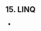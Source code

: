 ## 15. LINQ
>
- [](https://github.com/SeoDongWoo1216/StudyCSharp21/blob/main/chap15/Chap15App/21_03_03_01_FirstLINQ/Program.cs)

